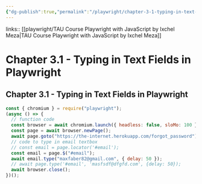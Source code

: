 ```yaml
---
{"dg-publish":true,"permalink":"/playwright/chapter-3-1-typing-in-text-fields-in-playwright/","tags":["playwright"],"created":"","updated":""}
---
```


links:: [[playwright/TAU Course Playwright with JavaScript by Ixchel Meza\|TAU Course Playwright with JavaScript by Ixchel Meza]]

# Chapter 3.1 - Typing in Text Fields in Playwright

## Chapter 3.1 - Typing in Text Fields in Playwright

```js
const { chromium } = require("playwright");
(async () => {
  // function code
  const browser = await chromium.launch({ headless: false, sloMo: 100 });
  const page = await browser.newPage();
  await page.goto("https://the-internet.herokuapp.com/forgot_password");
  // code to type in email textbox
  // const email = page.locator('#email');
  const email = page.$("#email"); 
  await email.type("maxfaber82@gmail.com", { delay: 50 });
  // await page.type('#email', 'masfsdf@dfgfd.com', {delay: 50});
  await browser.close();
})();

```